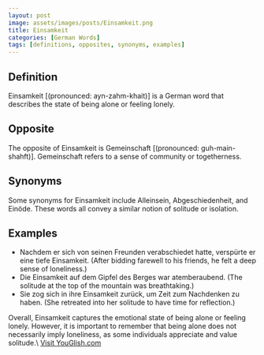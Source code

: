 ```yaml
---
layout: post
image: assets/images/posts/Einsamkeit.png
title: Einsamkeit
categories: [German Words]
tags: [definitions, opposites, synonyms, examples]
---
```


## Definition
Einsamkeit [(pronounced: ayn-zahm-khait)] is a German word that describes the state of being alone or feeling lonely.

## Opposite
The opposite of Einsamkeit is Gemeinschaft [(pronounced: guh-main-shahft)]. Gemeinschaft refers to a sense of community or togetherness.

## Synonyms
Some synonyms for Einsamkeit include Alleinsein, Abgeschiedenheit, and Einöde. These words all convey a similar notion of solitude or isolation.

## Examples
- Nachdem er sich von seinen Freunden verabschiedet hatte, verspürte er eine tiefe Einsamkeit. (After bidding farewell to his friends, he felt a deep sense of loneliness.)
- Die Einsamkeit auf dem Gipfel des Berges war atemberaubend. (The solitude at the top of the mountain was breathtaking.)
- Sie zog sich in ihre Einsamkeit zurück, um Zeit zum Nachdenken zu haben. (She retreated into her solitude to have time for reflection.)

Overall, Einsamkeit captures the emotional state of being alone or feeling lonely. However, it is important to remember that being alone does not necessarily imply loneliness, as some individuals appreciate and value solitude.\ <a id="yg-widget-0" class="youglish-widget" data-query="Einsamkeit" data-lang="german" data-components="8412" data-auto-start="0" data-bkg-color="theme_light" data-title="How%20to%20pronounce%20Einsamkeit%20in%20German"  rel="nofollow" href="https://youglish.com">Visit YouGlish.com</a><script async src="https://youglish.com/public/emb/widget.js" charset="utf-8"></script>